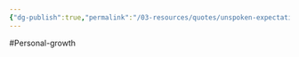 ```yaml
---
{"dg-publish":true,"permalink":"/03-resources/quotes/unspoken-expectations-are-premeditated-resentments/","noteIcon":"","created":"2024-12-22T19:07:34.707+01:00","updated":"2024-12-29T13:58:44.798+01:00"}
---
```


#Personal-growth 